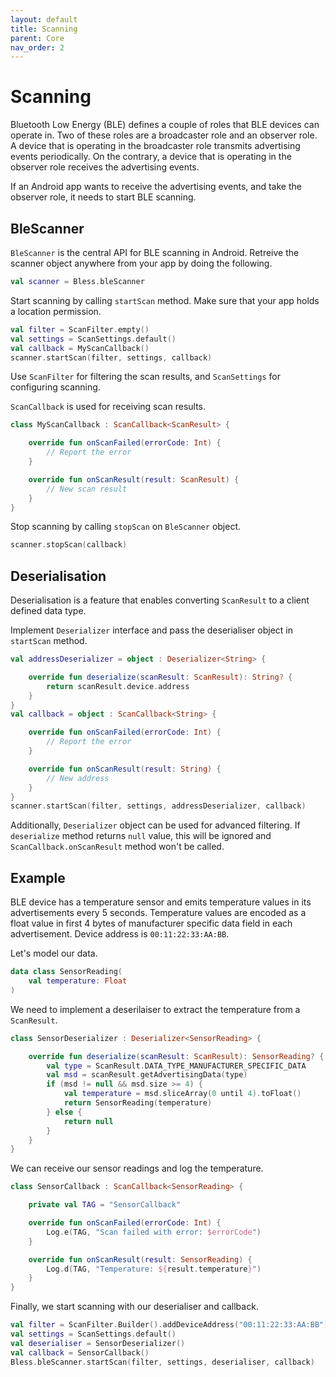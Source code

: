 ```yaml
---
layout: default
title: Scanning
parent: Core
nav_order: 2
---
```

# Scanning

Bluetooth Low Energy (BLE) defines a couple of roles that BLE devices can operate in. Two of these roles are a broadcaster role and an observer role. A device that is operating in the broadcaster role transmits advertising events periodically. On the contrary, a device that is operating in the observer role receives the advertising events.

If an Android app wants to receive the advertising events, and take the observer role, it needs to start BLE scanning.

## BleScanner

`BleScanner` is the central API for BLE scanning in Android. Retreive the scanner object anywhere from your app by doing the following.
```kotlin
val scanner = Bless.bleScanner
```

Start scanning by calling `startScan` method. Make sure that your app holds a location permission.
```kotlin
val filter = ScanFilter.empty()
val settings = ScanSettings.default()
val callback = MyScanCallback()
scanner.startScan(filter, settings, callback)
```
Use `ScanFilter` for filtering the scan results, and `ScanSettings` for configuring scanning.

`ScanCallback` is used for receiving scan results.
```kotlin
class MyScanCallback : ScanCallback<ScanResult> {

    override fun onScanFailed(errorCode: Int) {
        // Report the error
    }

    override fun onScanResult(result: ScanResult) {
        // New scan result
    }
}
```

Stop scanning by calling `stopScan` on `BleScanner` object.
```kotlin
scanner.stopScan(callback)
```

## Deserialisation

Deserialisation is a feature that enables converting `ScanResult` to a client defined data type.

Implement `Deserializer` interface and pass the deserialiser object in `startScan` method.

```kotlin
val addressDeserializer = object : Deserializer<String> {

    override fun deserialize(scanResult: ScanResult): String? {
        return scanResult.device.address
    }
}
val callback = object : ScanCallback<String> {

    override fun onScanFailed(errorCode: Int) {
        // Report the error
    }

    override fun onScanResult(result: String) {
        // New address
    }
}
scanner.startScan(filter, settings, addressDeserializer, callback)
```

Additionally, `Deserializer` object can be used for advanced filtering. If `deserialize` method returns `null` value, this will be ignored and `ScanCallback.onScanResult` method won't be called.

## Example

BLE device has a temperature sensor and emits temperature values in its advertisements every 5 seconds. Temperature values are encoded as a float value in first 4 bytes of manufacturer specific data field in each advertisement. Device address is `00:11:22:33:AA:BB`.

Let's model our data.

```kotlin
data class SensorReading(
    val temperature: Float
)
```

We need to implement a deserilaiser to extract the temperature from a `ScanResult`.

```kotlin
class SensorDeserializer : Deserializer<SensorReading> {

    override fun deserialize(scanResult: ScanResult): SensorReading? {
        val type = ScanResult.DATA_TYPE_MANUFACTURER_SPECIFIC_DATA
        val msd = scanResult.getAdvertisingData(type)
        if (msd != null && msd.size >= 4) {
            val temperature = msd.sliceArray(0 until 4).toFloat()
            return SensorReading(temperature)
        } else {
            return null
        }
    }
}
```

We can receive our sensor readings and log the temperature.

```kotlin
class SensorCallback : ScanCallback<SensorReading> {

    private val TAG = "SensorCallback"

    override fun onScanFailed(errorCode: Int) {
        Log.e(TAG, "Scan failed with error: $errorCode")
    }

    override fun onScanResult(result: SensorReading) {
        Log.d(TAG, "Temperature: ${result.temperature}")
    }
}
```

Finally, we start scanning with our deserialiser and callback.

```kotlin
val filter = ScanFilter.Builder().addDeviceAddress("00:11:22:33:AA:BB").build()
val settings = ScanSettings.default()
val deserialiser = SensorDeserializer()
val callback = SensorCallback()
Bless.bleScanner.startScan(filter, settings, deserialiser, callback)
```
